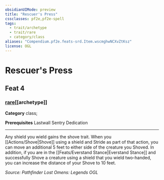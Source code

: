 ```yaml
---
obsidianUIMode: preview
title: "Rescuer's Press"
cssclasses: pf2e,pf2e-spell
tags:
  - trait/archetype
  - trait/rare
  - category/class
aliases: "Compendium.pf2e.feats-srd.Item.wscmghwNCXvZtKsz"
license: OGL
---
```

# Rescuer's Press
## Feat 4
### [rare](rare "Rare Rarity Trait")[[archetype]]

**Category** class; 



**Prerequisites** Lastwall Sentry Dedication
* * *
Any shield you wield gains the shove trait. When you [[Actions/Shove|Shove]] using a shield and Stride as part of that action, you can move an additional 5 feet to either side of the creature you Shoved. In addition, if you are in the [[Feats/Everstand Stance|Everstand Stance]] and successfully Shove a creature using a shield that you wield two-handed, you can increase the distance of your Shove to 10 feet.

*Source: Pathfinder Lost Omens: Legends*
*OGL*